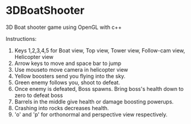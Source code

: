 # 3DBoatShooter
3D Boat shooter game using OpenGL with c++ 

Instructions:
1. Keys 1,2,3,4,5 for Boat view, Top view, Tower view, Follow-cam view, Helicopter view
2. Arrow keys to move and space bar to jump
3. Use mouseto move camera in helicopter view
4. Yellow boosters send you flying into the sky.
5. Green enemy follows you, shoot to defeat.
6. Once enemy is defeated, Boss spawns. Bring boss's health down to zero to defeat boss
7. Barrels in the middle give health or damage boosting powerups.
8. Crashing into rocks decreases health.
9. 'o' and 'p' for orthonormal and perspective view respectively.
 
